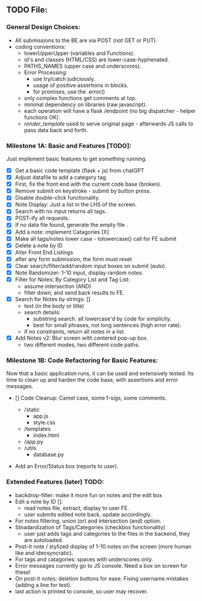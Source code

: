 ## TODO File:




### General Design Choices:
- All submissions to the BE are via POST (not GET or PUT).
- coding conventions:
    - lowerUpperUpper (variables and Functions).
    - id's and classes (HTML/CSS) are lower-case-hyphenated.
    - PATHS_NAMES (upper case and underscores).
    - Error Processing:
        - use try/catch judiciously.
        - usage of positive assertions in blocks.
        - for promises, use the .error()
    - only complex functions get comments at top.
    - minimal dependency on libraries (raw javascript).
    - each operation will have a flask /endpoint (no big dispatcher - helper functions OK).
    - *render_template* used to serve original page - afterwards JS calls to pass data back and forth.


### Milestone 1A: Basic and Features [TODO]:

Just implement basic features to get something running.

- [X] Get a basic code template (flask + js) from chatGPT 
- [X] Adjust datafile to add a category tag. 
- [X] First, fix the front end with the current code base (broken).
- [X] Remove submit on keystroke - submit by button press.
- [X] Disable double-click functionality.
- [X] Note Display: Just a list in the LHS of the screen.
- [X] Search with no input returns all tags. 
- [X] POST-ify all requests.
- [X] If no data file found, generate the empty file .
- [X] Add a note: implement Catagories [X]
- [X] Make all tags/notes lower case - tolowercase() call for FE submit
- [X] Delete a note by ID 
- [X] Alter Front End Listings
- [X] after any form submission, the form must reset 
- [X] Clear search/filter/add/random input boxes on submit (auto).
- [X] Note Randomizer: 1-10 input, display random notes.
- [X] Filter for Notes: By Category List and Tag List:
    - assume intersection (AND)
    - filter down, and send back results to FE.
- [X] Search for Notes by strings: []
    - text (in the body or title)
    - search details:
        - substring search. all lowercase'd by code for simplicity.
        - best for small phrases, not long sentences (high error rate).
    - if no constraints, return all notes in a list.
- [X] Add Notes v2: Blur screen with centered pop-up box.
    - two different modes, two different code paths.

### Milestone 1B: Code Refactoring for Basic Features:

Now that a basic application runs, it can be used and extensively tested.
Its time to clean up and harden the code base, with assertions and error messages.

- [] Code Cleanup:  Camel case, some f-sigs, some comments.
    - /static
        - app.js
        - style.css
    - /templates 
        - index.html
    - /app.py
    - /utils
        - database.py

- Add an Error/Status box (reports to user).

### Extended Features (later) TODO:
- backdrop-filter: make it more fun on notes and the edit box
- Edit a note by ID []:
    - read notes file, extract, display to user FE.
    - user submits edited note back, update accordingly.
- For notes filtering, union (or) and intersection (and) option.
- Stnadardization of Tags/Categories (checkbox functionality)
    - user just adds tags and categories to the files in the backend, they are autoloaded.
- Post-It note / stylized display of 1-10 notes on the screen (more human like and ideosyncratic).
- For tags and catagories: spaces with underscores only.
- Error messages currently go to JS console. Need a box on screen for these!
- On post-it notes: deletion buttons for ease.
Fixing username mistakes (adding a line for test).
- last action is printed to console, so user may recover.